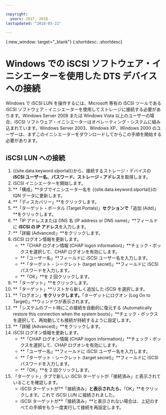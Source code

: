 ```yaml
---

copyright:
  years: 2017, 2018
lastupdated: "2018-05-22"

---
```

{:new_window: target="_blank"}
{:shortdesc: .shortdesc}

# Windows での iSCSI ソフトウェア・イニシエーターを使用した DTS デバイスへの接続

Windows で iSCSI LUN を操作するには、Microsoft 専有の iSCSI ツールである iSCSI ソフトウェア・イニシエーターを使用してストレージに接続する必要があります。Windows Server 2008 または Windows Vista 以上のユーザーの場合、iSCSI ソフトウェア・イニシエーターはオペレーティング・システムに組み込まれています。Windows Server 2003、Windows XP、Windows 2000 のユーザーは、まずこのイニシエーターをダウンロードしてからこの手順を開始する必要があります。

## iSCSI LUN への接続

1. {{site.data.keyword.slportal}}から、接続するストレージ・デバイスの **iSCSI ユーザー名、パスワード、ストレージ・アドレス**を取得します。
2. iSCSI イニシエーターを開始します。
3. **「構成」**タブでイニシエーター名を {{site.data.keyword.slportal}}の IQN データに更新します。
4. **「ディスカバリー」**をクリックします。
5. **「ターゲット・ポータル (Target Portals)」**セクションで**「追加 (Add)」**をクリックします。
6. **「IP アドレスまたは DNS 名 (IP address or DNS name)」**フィールドに **iSCSI の IP アドレス**を入力します。
7. **「詳細 (Advanced)」**をクリックします。
8. iSCSI ログオン情報を更新します。
   - **「CHAP ログオン情報 (CHAP logon information)」**チェック・ボックスを選択して、CHAP ログオンを有効にします。
   - **「ユーザー名」**フィールドに iSCSI ユーザー名を入力します。
   - **「ターゲット・シークレット (target secret)」**フィールドに iSCSI パスワードを入力します。
   - **「OK」**を 2 回クリックします。
9. **「ターゲット」**をクリックします。
10. **「ターゲット」**リストから新しく追加した iSCSI を選択します。
11. **「ログオン」**をクリックします。**「ターゲットにログオン (Log On to Target)」**ウィンドウが表示されます。
12. **「システムのブート時にこの接続を自動的に復元する (Automatically restore this connection when the system boots)」**チェック・ボックスを選択して、再始動しても接続が持続するように設定します。
13. **「詳細 (Advanced)」**をクリックします。
14. iSCSI ログオン情報を更新します。
    - **「CHAP ログオン情報 (CHAP logon information)」**チェック・ボックスを選択して、CHAP ログオンを有効にします。
    - **「ユーザー名」**フィールドに iSCSI ユーザー名を入力します。
    - **「ターゲット・シークレット (target secret)」**フィールドに iSCSI パスワードを入力します。
    - **「OK」**を 2 回クリックします。
15. 「ターゲット」タブで新しい iSCSI ターゲットが「接続済み」と表示されていることを確認します。
    - iSCSI ターゲットが**「接続済み」**と表示されたら、**「OK」**をクリックします。これで iSCSI LUN に接続されました。
    - iSCSI ターゲットが**「接続済み」**と表示されない場合は、上記のすべての手順をもう一度実行して接続を再設定します。
